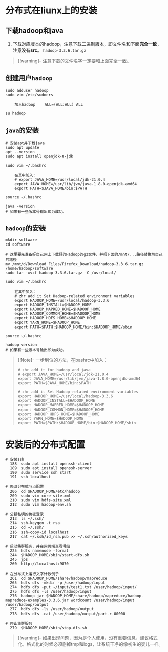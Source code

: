 
# 分布式在liunx上的安装
## 下载hadoop和java
 1. 下载对应版本的hadoop，注意下载二进制版本，即文件名和下面**完全一致**，注意没有**src**。
	`hadoop-3.3.6.tar.gz`

>[!warning]-
>注意下载的文件名字一定要和上面完全一致。
## 创建用户`hadoop`
```shell
sudo adduser hadoop
sudo vim /etc/sudoers

	加入hadoop	ALL=(ALL:ALL) ALL

su hadoop
```

## `java`的安装
```shell
# 安装apt并下载java
sudo apt update
apt --version
sudo apt install openjdk-8-jdk

sudo vim ~/.bashrc

	在其中加入：
	# export JAVA_HOME=/usr/local/jdk-21.0.4 
	export JAVA_HOME=/usr/lib/jvm/java-1.8.0-openjdk-amd64
	export PATH=$JAVA_HOME/bin:$PATH
	
source ~/.bashrc

java -version
# 如果有一些版本号输出即为成功。

```

## `hadoop`的安装
```shell
mkdir software
cd software

# 这里要先准备好自己网上下载好的Hadoop的gz文件，并把下面的/mnt/...路径替换为自己的路径
mv /mnt/d/Download_Files/Firefox_Download/hadoop-3.3.6.tar.gz /home/hadoop/software
sudo tar -xvzf hadoop-3.3.6.tar.gz -C /usr/local/

sudo vim ~/.bashrc
	
	在其中加入：
	# zhr add it Set Hadoop-related environment variables
	export HADOOP_HOME=/usr/local/hadoop-3.3.6
	export HADOOP_INSTALL=$HADOOP_HOME
	export HADOOP_MAPRED_HOME=$HADOOP_HOME
	export HADOOP_COMMON_HOME=$HADOOP_HOME
	export HADOOP_HDFS_HOME=$HADOOP_HOME
	export YARN_HOME=$HADOOP_HOME
	export PATH=$PATH:$HADOOP_HOME/bin:$HADOOP_HOME/sbin

source ~/.bashrc

hadoop version
# 如果有一些版本号输出即为成功。

```

>[!Note]-
>一步到位的方法，在bashrc中加入：
>```shell
># zhr add it for hadoop and java
> # export JAVA_HOME=/usr/local/jdk-21.0.4
> export JAVA_HOME=/usr/lib/jvm/java-1.8.0-openjdk-amd64
> export PATH=$JAVA_HOME/bin:$PATH
> 
> # zhr add it Set Hadoop-related environment variables
> export HADOOP_HOME=/usr/local/hadoop-3.3.6
> export HADOOP_INSTALL=$HADOOP_HOME
> export HADOOP_MAPRED_HOME=$HADOOP_HOME
> export HADOOP_COMMON_HOME=$HADOOP_HOME
> export HADOOP_HDFS_HOME=$HADOOP_HOME
> export YARN_HOME=$HADOOP_HOME
> export PATH=$PATH:$HADOOP_HOME/bin:$HADOOP_HOME/sbin
>
>```

# 安装后的分布式配置

```shell
# 安装ssh
  188  sudo apt install openssh-client
  189  sudo apt install openssh-server
  190  sudo service ssh start
  191  ssh localhost
  
# 修改分布式节点配置
  206  cd $HADOOP_HOME/etc/hadoop
  209  sudo vim core-site.xml
  210  sudo vim hdfs-site.xml
  212  sudo vim hadoop-env.sh
  
# 公钥私钥的免密登录
  213  ls ~/.ssh/
  214  ssh-keygen -t rsa
  215  cd ~/.ssh/
  216  ssh-copy-id localhost
  217  cat ~/.ssh/id_rsa.pub >> ~/.ssh/authorized_keys
  
# 启动集群服务，并在网页端查看明细
  225  hdfs namenode -format
  244  $HADOOP_HOME/sbin/start-dfs.sh
  245  jps
  260  http://localhost:9870
  
# 在分布式上运行文字计数例子
  261  cd $HADOOP_HOME/share/hadoop/mapreduce
  265  hdfs dfs -mkdir -p /user/hadoop/input
  274  hdfs dfs -put ~/input/test1.txt /user/hadoop/input/
  275  hdfs dfs -ls /user/hadoop/input
  276  hadoop jar $HADOOP_HOME/share/hadoop/mapreduce/hadoop-mapreduce-examples-3.3.6.jar wordcount /user/hadoop/input /user/hadoop/output
  277  hdfs dfs -ls /user/hadoop/output
  278  hdfs dfs -cat /user/hadoop/output/part-r-00000
  
# 停止集群服务
  279  $HADOOP_HOME/sbin/stop-dfs.sh
```


>[!warning]-
>如果出现问题，因为是个人使用，没有重要信息，建议格式化。格式化的时候必须删掉tmp和logs，让系统干净的像初生的婴儿一样。



